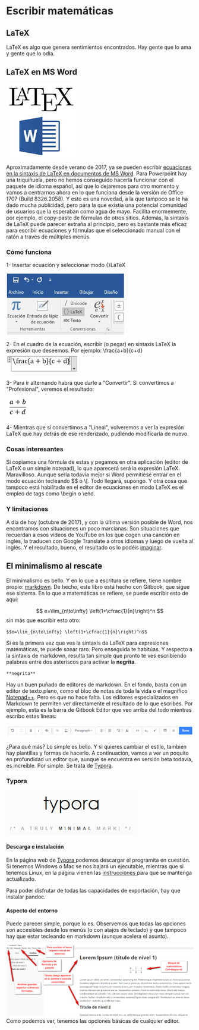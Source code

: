 # Escribir matemáticas

## LaTeX

LaTeX es algo que genera sentimientos encontrados. Hay gente que lo ama y gente que lo odia.

## LaTeX en MS Word

![](/herramientas/assets/latex-word.png)

Aproximadamente desde verano de 2017, ya se pueden escribir [ecuaciones en la sintaxis de LaTeX en documentos de MS Word](https://blogs.msdn.microsoft.com/murrays/2017/07/30/latex-math-in-office/). Para Powerpoint hay una triquiñuela, pero no hemos conseguido hacerla funcionar con el paquete de idioma español, así que lo dejaremos para otro momento y vamos a centrarnos ahora en lo que funciona desde la versión de Office 1707 \(Build 8326.2058\). Y esto es una novedad, a la que tampoco se le ha dado mucha publicidad, pero para la que existía una potencial comunidad de usuarios que la esperaban como agua de mayo. Facilita enormemente, por ejemplo, el copy-paste de fórmulas de otros sitios. Además, la sintaxis de LaTeX puede parecer extraña al principio, pero es bastante más eficaz para escribir ecuaciones y fórmulas que el seleccionado manual con el ratón a través de múltiples menús.

### Cómo funciona

1- Insertar ecuación y seleccionar modo {}LaTeX

![](/herramientas/assets/latexword01.png)

2- En el cuadro de la ecuación, escribir \(o pegar\) en sintaxis LaTeX la expresión que deseemos. Por ejemplo: \frac{a+b}{c+d}![](/herramientas/assets/latexword02.png)

3- Para ir alternando habrá que darle a "Convertir". Si convertimos a "Profesional", veremos el resultado:

![](/herramientas/assets/latexword03.png)

4- Mientras que si convertimos a "Lineal", volveremos a ver la expresión LaTeX que hay detrás de ese renderizado, pudiendo modificarla de nuevo.

### Cosas interesantes

Si copiamos una fórmula de estas y pegamos en otra aplicación \(editor de LaTeX o un simple notepad\), lo que aparecerá será la expresión LaTeX. Maravilloso. Aunque sería todavía mejor si Word permitiese entrar en el modo ecuación tecleando $$ o \\[. Todo llegará, supongo. Y otra cosa que tampoco está habilitada en el editor de ecuaciones en modo LaTeX es el empleo de tags como \begin o \end.

### Y limitaciones

A día de hoy \(octubre de 2017\), y con la última versión posible de Word, nos encontramos con situaciones un poco marcianas. Son situaciones que recuerdan a esos vídeos de YouTube en los que cogen una canción en inglés, la traducen con Google Translate a otros idiomas y luego de vuelta al inglés. Y el resultado, bueno, el resultado os lo podéis [imaginar](https://www.youtube.com/watch?v=6mqG5l-9wIE).

## El minimalismo al rescate

El minimalismo es bello. Y en lo que a escritura se refiere, tiene nombre propio: [markdown](https://es.wikipedia.org/wiki/Markdown). De hecho, este libro está hecho con Gitbook, que sigue ese sistema. En lo que a matemáticas se refiere, se puede escribir esto de aquí:


$$
e=\lim_{n\to\infty} \left(1+\cfrac{1}{n}\right)^n
$$
sin más que escribir esto otro:

```
$$e=\lim_{n\to\infty} \left(1+\cfrac{1}{n}\right)^n$$
```

Si es la primera vez que ves la sintaxis de LaTeX para expresiones matemáticas, te puede sonar raro. Pero enseguida te habitúas. Y respecto a la sintaxis de markdown, resulta tan simple que pronto te ves escribiendo palabras entre dos asteriscos para activar la **negrita**.

```
**negrita**
```

Hay un buen puñado de editores de markdown. En el fondo, basta con un editor de texto plano, como el bloc de notas de toda la vida o el magnífico [Notepad++](https://notepad-plus-plus.org). Pero es que no hace falta. Los editores especializados en Markdown te permiten ver directamente el resultado de lo que escribes. Por ejemplo, esta es la barra de Gitbook Editor que veo arriba del todo mientras escribo estas líneas:

![](/herramientas/assets/barra-gitbook.png)

¿Para qué más? Lo simple es bello. Y si quieres cambiar el estilo, también hay plantillas y formas de hacerlo. A continuación, vamos a ver un poquito en profundidad un editor que, aunque se encuentra en versión beta todavía, es increíble. Por simple. Se trata de [Typora](https://typora.io/).

### Typora

![](/herramientas/assets/typoralogo.png)

#### Descarga e instalación

En la página web de [Typora ](https://typora.io/)podemos descargar el programita en cuestión. Si tenemos Windows o Mac se nos bajará un ejecutable, mientras que si tenemos Linux, en la página vienen las [instrucciones ](https://typora.io/#linux)para que se mantenga actualizado.

Para poder disfrutar de todas las capacidades de exportación, hay que instalar pandoc.

#### Aspecto del entorno

Puede parecer simple, porque lo es. Observemos que todas las opciones son accesibles desde los menús \(o con atajos de teclado\) y que tampoco hay que estar tecleando en markdown \(aunque acelera el asunto\).

![](/herramientas/assets/typora01.png)Como podemos ver, tenemos las opciones básicas de cualquier editor.


